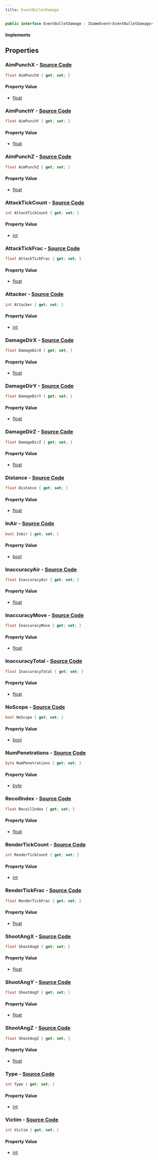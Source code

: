 ```yaml
---
title: EventBulletDamage
---
```


```csharp
public interface EventBulletDamage : IGameEvent<EventBulletDamage>
```

#### Implements

## Properties

### **AimPunchX** - [Source Code](https://github.com/swiftly-solution/swiftlys2/blob/main/managed/src/SwiftlyS2.Generated/GameEvents/Interfaces/EventBulletDamage.cs#L107)

```csharp
float AimPunchX { get; set; }
```

#### Property Value

- [float](https://learn.microsoft.com/dotnet/api/system.single)

### **AimPunchY** - [Source Code](https://github.com/swiftly-solution/swiftlys2/blob/main/managed/src/SwiftlyS2.Generated/GameEvents/Interfaces/EventBulletDamage.cs#L114)

```csharp
float AimPunchY { get; set; }
```

#### Property Value

- [float](https://learn.microsoft.com/dotnet/api/system.single)

### **AimPunchZ** - [Source Code](https://github.com/swiftly-solution/swiftlys2/blob/main/managed/src/SwiftlyS2.Generated/GameEvents/Interfaces/EventBulletDamage.cs#L121)

```csharp
float AimPunchZ { get; set; }
```

#### Property Value

- [float](https://learn.microsoft.com/dotnet/api/system.single)

### **AttackTickCount** - [Source Code](https://github.com/swiftly-solution/swiftlys2/blob/main/managed/src/SwiftlyS2.Generated/GameEvents/Interfaces/EventBulletDamage.cs#L128)

```csharp
int AttackTickCount { get; set; }
```

#### Property Value

- [int](https://learn.microsoft.com/dotnet/api/system.int32)

### **AttackTickFrac** - [Source Code](https://github.com/swiftly-solution/swiftlys2/blob/main/managed/src/SwiftlyS2.Generated/GameEvents/Interfaces/EventBulletDamage.cs#L135)

```csharp
float AttackTickFrac { get; set; }
```

#### Property Value

- [float](https://learn.microsoft.com/dotnet/api/system.single)

### **Attacker** - [Source Code](https://github.com/swiftly-solution/swiftlys2/blob/main/managed/src/SwiftlyS2.Generated/GameEvents/Interfaces/EventBulletDamage.cs#L30)

```csharp
int Attacker { get; set; }
```

#### Property Value

- [int](https://learn.microsoft.com/dotnet/api/system.int32)

### **DamageDirX** - [Source Code](https://github.com/swiftly-solution/swiftlys2/blob/main/managed/src/SwiftlyS2.Generated/GameEvents/Interfaces/EventBulletDamage.cs#L44)

```csharp
float DamageDirX { get; set; }
```

#### Property Value

- [float](https://learn.microsoft.com/dotnet/api/system.single)

### **DamageDirY** - [Source Code](https://github.com/swiftly-solution/swiftlys2/blob/main/managed/src/SwiftlyS2.Generated/GameEvents/Interfaces/EventBulletDamage.cs#L51)

```csharp
float DamageDirY { get; set; }
```

#### Property Value

- [float](https://learn.microsoft.com/dotnet/api/system.single)

### **DamageDirZ** - [Source Code](https://github.com/swiftly-solution/swiftlys2/blob/main/managed/src/SwiftlyS2.Generated/GameEvents/Interfaces/EventBulletDamage.cs#L58)

```csharp
float DamageDirZ { get; set; }
```

#### Property Value

- [float](https://learn.microsoft.com/dotnet/api/system.single)

### **Distance** - [Source Code](https://github.com/swiftly-solution/swiftlys2/blob/main/managed/src/SwiftlyS2.Generated/GameEvents/Interfaces/EventBulletDamage.cs#L37)

```csharp
float Distance { get; set; }
```

#### Property Value

- [float](https://learn.microsoft.com/dotnet/api/system.single)

### **InAir** - [Source Code](https://github.com/swiftly-solution/swiftlys2/blob/main/managed/src/SwiftlyS2.Generated/GameEvents/Interfaces/EventBulletDamage.cs#L79)

```csharp
bool InAir { get; set; }
```

#### Property Value

- [bool](https://learn.microsoft.com/dotnet/api/system.boolean)

### **InaccuracyAir** - [Source Code](https://github.com/swiftly-solution/swiftlys2/blob/main/managed/src/SwiftlyS2.Generated/GameEvents/Interfaces/EventBulletDamage.cs#L170)

```csharp
float InaccuracyAir { get; set; }
```

#### Property Value

- [float](https://learn.microsoft.com/dotnet/api/system.single)

### **InaccuracyMove** - [Source Code](https://github.com/swiftly-solution/swiftlys2/blob/main/managed/src/SwiftlyS2.Generated/GameEvents/Interfaces/EventBulletDamage.cs#L163)

```csharp
float InaccuracyMove { get; set; }
```

#### Property Value

- [float](https://learn.microsoft.com/dotnet/api/system.single)

### **InaccuracyTotal** - [Source Code](https://github.com/swiftly-solution/swiftlys2/blob/main/managed/src/SwiftlyS2.Generated/GameEvents/Interfaces/EventBulletDamage.cs#L156)

```csharp
float InaccuracyTotal { get; set; }
```

#### Property Value

- [float](https://learn.microsoft.com/dotnet/api/system.single)

### **NoScope** - [Source Code](https://github.com/swiftly-solution/swiftlys2/blob/main/managed/src/SwiftlyS2.Generated/GameEvents/Interfaces/EventBulletDamage.cs#L72)

```csharp
bool NoScope { get; set; }
```

#### Property Value

- [bool](https://learn.microsoft.com/dotnet/api/system.boolean)

### **NumPenetrations** - [Source Code](https://github.com/swiftly-solution/swiftlys2/blob/main/managed/src/SwiftlyS2.Generated/GameEvents/Interfaces/EventBulletDamage.cs#L65)

```csharp
byte NumPenetrations { get; set; }
```

#### Property Value

- [byte](https://learn.microsoft.com/dotnet/api/system.byte)

### **RecoilIndex** - [Source Code](https://github.com/swiftly-solution/swiftlys2/blob/main/managed/src/SwiftlyS2.Generated/GameEvents/Interfaces/EventBulletDamage.cs#L177)

```csharp
float RecoilIndex { get; set; }
```

#### Property Value

- [float](https://learn.microsoft.com/dotnet/api/system.single)

### **RenderTickCount** - [Source Code](https://github.com/swiftly-solution/swiftlys2/blob/main/managed/src/SwiftlyS2.Generated/GameEvents/Interfaces/EventBulletDamage.cs#L142)

```csharp
int RenderTickCount { get; set; }
```

#### Property Value

- [int](https://learn.microsoft.com/dotnet/api/system.int32)

### **RenderTickFrac** - [Source Code](https://github.com/swiftly-solution/swiftlys2/blob/main/managed/src/SwiftlyS2.Generated/GameEvents/Interfaces/EventBulletDamage.cs#L149)

```csharp
float RenderTickFrac { get; set; }
```

#### Property Value

- [float](https://learn.microsoft.com/dotnet/api/system.single)

### **ShootAngX** - [Source Code](https://github.com/swiftly-solution/swiftlys2/blob/main/managed/src/SwiftlyS2.Generated/GameEvents/Interfaces/EventBulletDamage.cs#L86)

```csharp
float ShootAngX { get; set; }
```

#### Property Value

- [float](https://learn.microsoft.com/dotnet/api/system.single)

### **ShootAngY** - [Source Code](https://github.com/swiftly-solution/swiftlys2/blob/main/managed/src/SwiftlyS2.Generated/GameEvents/Interfaces/EventBulletDamage.cs#L93)

```csharp
float ShootAngY { get; set; }
```

#### Property Value

- [float](https://learn.microsoft.com/dotnet/api/system.single)

### **ShootAngZ** - [Source Code](https://github.com/swiftly-solution/swiftlys2/blob/main/managed/src/SwiftlyS2.Generated/GameEvents/Interfaces/EventBulletDamage.cs#L100)

```csharp
float ShootAngZ { get; set; }
```

#### Property Value

- [float](https://learn.microsoft.com/dotnet/api/system.single)

### **Type** - [Source Code](https://github.com/swiftly-solution/swiftlys2/blob/main/managed/src/SwiftlyS2.Generated/GameEvents/Interfaces/EventBulletDamage.cs#L184)

```csharp
int Type { get; set; }
```

#### Property Value

- [int](https://learn.microsoft.com/dotnet/api/system.int32)

### **Victim** - [Source Code](https://github.com/swiftly-solution/swiftlys2/blob/main/managed/src/SwiftlyS2.Generated/GameEvents/Interfaces/EventBulletDamage.cs#L23)

```csharp
int Victim { get; set; }
```

#### Property Value

- [int](https://learn.microsoft.com/dotnet/api/system.int32)

